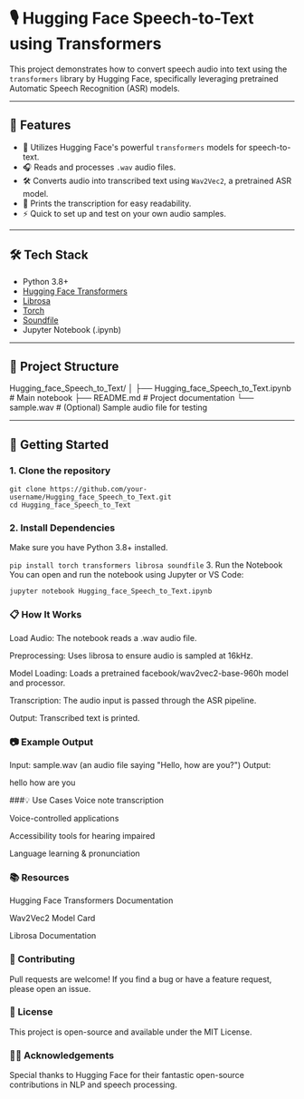 # 🎙️ Hugging Face Speech-to-Text using Transformers

This project demonstrates how to convert speech audio into text using the `transformers` library by Hugging Face, specifically leveraging pretrained Automatic Speech Recognition (ASR) models.

---

## 📌 Features

- 🧠 Utilizes Hugging Face's powerful `transformers` models for speech-to-text.
- 🎧 Reads and processes `.wav` audio files.
- 🛠 Converts audio into transcribed text using `Wav2Vec2`, a pretrained ASR model.
- 💬 Prints the transcription for easy readability.
- ⚡ Quick to set up and test on your own audio samples.

---

## 🛠️ Tech Stack

- Python 3.8+
- [Hugging Face Transformers](https://github.com/huggingface/transformers)
- [Librosa](https://github.com/librosa/librosa)
- [Torch](https://pytorch.org/)
- [Soundfile](https://pysoundfile.readthedocs.io/en/latest/)
- Jupyter Notebook (.ipynb)

---

## 📂 Project Structure

Hugging_face_Speech_to_Text/
│
├── Hugging_face_Speech_to_Text.ipynb # Main notebook
├── README.md # Project documentation
└── sample.wav # (Optional) Sample audio file for testing


---

## 🚀 Getting Started

### 1. Clone the repository
```
git clone https://github.com/your-username/Hugging_face_Speech_to_Text.git
cd Hugging_face_Speech_to_Text
```
### 2. Install Dependencies
Make sure you have Python 3.8+ installed.

```pip install torch transformers librosa soundfile```
3. Run the Notebook
You can open and run the notebook using Jupyter or VS Code:

```jupyter notebook Hugging_face_Speech_to_Text.ipynb```
### 📋 How It Works
Load Audio: The notebook reads a .wav audio file.

Preprocessing: Uses librosa to ensure audio is sampled at 16kHz.

Model Loading: Loads a pretrained facebook/wav2vec2-base-960h model and processor.

Transcription: The audio input is passed through the ASR pipeline.

Output: Transcribed text is printed.

### 📷 Example Output
Input: sample.wav (an audio file saying "Hello, how are you?")
Output:

hello how are you

###💡 Use Cases
Voice note transcription

Voice-controlled applications

Accessibility tools for hearing impaired

Language learning & pronunciation

### 📚 Resources
Hugging Face Transformers Documentation

Wav2Vec2 Model Card

Librosa Documentation

### 🤝 Contributing
Pull requests are welcome! If you find a bug or have a feature request, please open an issue.

### 📄 License
This project is open-source and available under the MIT License.

### 🙋‍♂️ Acknowledgements
Special thanks to Hugging Face for their fantastic open-source contributions in NLP and speech processing.


